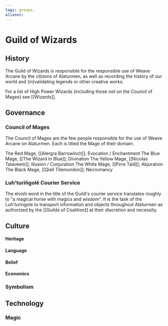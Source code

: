 ```yaml
---
tags: groups, 
aliases:
---
```


# Guild of Wizards
## History
The Guild of Wizards is responsible for the responsible use of Weave Arcane by the citizens of Alaturmen, as well as recording the history of our world and (in)validating legends or other creative works. 

For a list of High Power Wizards (including those not on the Council of Mages) see [[Wizards]].

## Governance
### Council of Mages
The Council of Mages are the few people responsible for the use of Weave Arcane on Alaturmen. Each is titled the Mage of their domain.

The Red Mage, [[Alergra Barrowinch]]; Evocation / Enchantment
The Blue Mage, [[The Wizard In Blue]]; Divination
The Yellow Mage, [[Nicolas Talaveem]]; Illusion / Conjuration
The White Mage, [[Pirre Tald]]; Abjuration
The Black Mage, [[Qiell Tilemundon]]; Necromancy

### Luh'turiñgolë Courier Service
The elvish word in the title of the Guild's courier service translates roughly to "a magical horse with magics and wisdom". It is the task of the Luh'turingole to transport information and objects throughout Alaturmen as authorized by the [[Guilds of Coalition]] at their discretion and necessity.

## Culture
#### Heritage
#### Language
#### Belief
#### Economics
### Symbolism
## Technology
### Magic